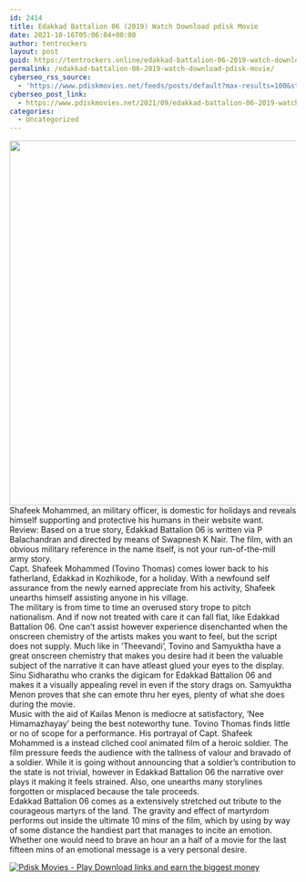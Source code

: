 ```yaml
---
id: 2414
title: Edakkad Battalion 06 (2019) Watch Download pdisk Movie
date: 2021-10-16T05:06:04+00:00
author: tentrockers
layout: post
guid: https://tentrockers.online/edakkad-battalion-06-2019-watch-download-pdisk-movie/
permalink: /edakkad-battalion-06-2019-watch-download-pdisk-movie/
cyberseo_rss_source:
  - 'https://www.pdiskmovies.net/feeds/posts/default?max-results=100&start-index=201'
cyberseo_post_link:
  - https://www.pdiskmovies.net/2021/09/edakkad-battalion-06-2019-watch.html
categories:
  - Uncategorized
---
```

<div class="separator">
  <a href="https://1.bp.blogspot.com/-4aYughGe_UQ/YVNbBizBK0I/AAAAAAAAAas/zQ5p5i7VMcIjaxOnOLeiGUKHLXqsRqBxQCLcBGAsYHQ/s680/drr.jpg" imageanchor="1"><img loading="lazy" border="0" data-original-height="680" data-original-width="544" height="640" src="https://1.bp.blogspot.com/-4aYughGe_UQ/YVNbBizBK0I/AAAAAAAAAas/zQ5p5i7VMcIjaxOnOLeiGUKHLXqsRqBxQCLcBGAsYHQ/w512-h640/drr.jpg" width="512" /></a>
</div>

<div>
  <span>Shafeek Mohammed, an military officer, is domestic for holidays and reveals himself supporting and protective his humans in their website want.</span>
</div>

<div>
  <span>Review: Based on a true story, Edakkad Battalion 06 is written via P Balachandran and directed by means of Swapnesh K Nair. The film, with an obvious military reference in the name itself, is not your run-of-the-mill army story.</span>
</div>

<div>
  <span>Capt. Shafeek Mohammed (Tovino Thomas) comes lower back to his fatherland, Edakkad in Kozhikode, for a holiday. With a newfound self assurance from the newly earned appreciate from his activity, Shafeek unearths himself assisting anyone in his village.</span>
</div>

<div>
  <span>The military is from time to time an overused story trope to pitch nationalism. And if now not treated with care it can fall flat, like Edakkad Battalion 06. One can&#8217;t assist however experience disenchanted when the onscreen chemistry of the artists makes you want to feel, but the script does not supply. Much like in &#8216;Theevandi&#8217;, Tovino and Samyuktha have a great onscreen chemistry that makes you desire had it been the valuable subject of the narrative it can have atleast glued your eyes to the display. Sinu Sidharathu who cranks the digicam for Edakkad Battalion 06 and makes it a visually appealing revel in even if the story drags on. Samyuktha Menon proves that she can emote thru her eyes, plenty of what she does during the movie.</span>
</div>

<div>
  <span>Music with the aid of Kailas Menon is mediocre at satisfactory, &#8216;Nee Himamazhayay&#8217; being the best noteworthy tune. Tovino Thomas finds little or no of scope for a performance. His portrayal of Capt. Shafeek Mohammed is a instead cliched cool animated film of a heroic soldier. The film pressure feeds the audience with the tallness of valour and bravado of a soldier. While it is going without announcing that a soldier&#8217;s contribution to the state is not trivial, however in Edakkad Battalion 06 the narrative over plays it making it feels strained. Also, one unearths many storylines forgotten or misplaced because the tale proceeds.</span>
</div>

<div>
  <span>Edakkad Battalion 06 comes as a extensively stretched out tribute to the courageous&nbsp;</span><span>martyrs of the land. The gravity and effect of martyrdom performs out inside the ultimate 10 mins of the film, which by using by way of some distance the handiest part that manages to incite an emotion. Whether one would need to brave an hour an a half of a movie for the last fifteen mins of an emotional message is a very personal desire.</span>
</div>

[![](https://1.bp.blogspot.com/-a93bp85aB6g/YUXjACCiX3I/AAAAAAAAbQE/GHmPI7h0af0tqn6tYzd0cdrDv9Hu9LUSACLcBGAsYHQ/s16000/Play_it_New-removebg-preview.png "Pdisk Movies - Play Download links and earn the biggest money")](https://kofilink.com/1/bnYybHdsMDAzZjNq?dn=1)